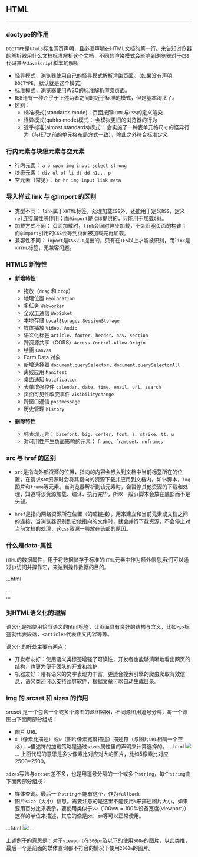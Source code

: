 ## HTML

---
### doctype的作用

`DOCTYPE`是`html5`标准网页声明，且必须声明在HTML文档的第一行。来告知浏览器的解析器用什么文档标准解析这个文档，不同的渲染模式会影响到浏览器对于`CSS`代码甚至`JavaScript`脚本的解析

* 怪异模式，浏览器使用自己的怪异模式解析渲染页面。（如果没有声明`DOCTYPE`，默认就是这个模式）
* 标准模式，浏览器使用W3C的标准解析渲染页面。
* IE8还有一种介乎于上述两者之间的近乎标准的模式，但是基本淘汰了。
* 区别：
  * 标准模式(standards mode)：页面按照`HTML`与`CSS`的定义渲染
  * 怪异模式(quirks mode)模式： 会模拟更旧的浏览器的行为
  * 近乎标准(almost standards)模式： 会实施了一种表单元格尺寸的怪异行为（与IE7之前的单元格布局方式一致），除此之外符合标准定义

### 行内元素与块级元素与空元素

* 行内元素： `a b span img input select strong`
* 块级元素： `div ul ol li dt dd h1... p`
* 空元素（常见）： `br hr img input link meta`

### 导入样式 link 与 @import 的区别

* 类型不同： `link`属于`XHTML`标签，处理加载`CSS`外，还能用于定义`RSS`，定义`rel`连接属性等作用；而`@import`是 `CSS`提供的，只能用于加载`CSS`。
* 加载方式不同： 页面加载时，`link`会同时异步加载，不会阻塞页面的构建；而`@import`引用的`CSS`会等到页面被加载完再加载。
* 兼容性不同： `import`是`CSS2.1`提出的，只有在`IE5`以上才能被识别，而`link`是`XHTML`标签，无兼容问题。

### HTML5 新特性

* **新增特性**
  * 拖放（`drag` 和 `drop`）
  * 地理位置 `Geolocation`
  * 多任务 `Webworker`
  * 全双工通信 `WebSoket`
  * 本地存储 `LocalStorage`、`SessionStorage`
  * 媒体播放 `Video`、`Audio`
  * 语义化标签 `article`、`footer`、`header`、`nav`、`section`
  * 跨资源共享（CORS）`Access-Control-Allow-Origin`
  * 绘画 `Canvas`
  * Form Data 对象
  * 新增选择器 `document.querySelector`、`document.querySelectorAll`
  * 离线应用 `Manifest`
  * 桌面通知 `Notification`
  * 表单增强控件 `calendar`、`date`、`time`、`email`、`url`、`search`
  * 页面可见性改变事件 `Visibilitychange`
  * 跨窗口通信 `postmessage`
  * 历史管理 `history`

* **删除特性**
  * 纯表现元素： `basefont`、`big`、`center`、`font`、`s`、`strike`、`tt`、`u`
  * 对可用性产生负面影响的元素： `frame`、`frameset`、`noframes`

### src 与 href 的区别

* `src`是指向外部资源的位置，指向的内容会嵌入到文档中当前标签所在的位置，在请求src资源时会将其指向的资源下载并应用到文档内，如`js`脚本，`img`图片和`frame`等元素。当浏览器解析到该元素时，会暂停其他资源的下载和处理，知道将该资源加载、编译、执行完毕，所以一般`js`脚本会放在底部而不是头部。

* `href`是指向网络资源所在位置（的超链接），用来建立和当前元素或文档之间的连接，当浏览器识别到它他指向的文件时，就会并行下载资源，不会停止对当前文档的处理，这`css`资源一般放在头部的原因。

### 什么是data-属性

`HTML`的数据属性，用于将数据储存于标准的`HTML`元素中作为额外信息,我们可以通过`js`访问并操作它，来达到操作数据的目的。

...html
<article
  id="electriccars"
  data-columns="3"
  data-index-number="12314"
  data-parent="cars">
...
</article>
...

### 对HTML语义化的理解

语义化是指使用恰当语义的html标签，让页面具有良好的结构与含义，比如`<p>`标签就代表段落，`<article>`代表正文内容等等。

语义化的好处主要有两点：

* 开发者友好：使用语义类标签增强了可读性，开发者也能够清晰地看出网页的结构，也更为便于团队的开发和维护
* 机器友好：带有语义的文字表现力丰富，更适合搜索引擎的爬虫爬取有效信息，语义类还可以支持读屏软件，根据文章可以自动生成目录。

### img 的 srcset 和 sizes 的作用

srcset 是一个包含一个或多个源图的源图容器，不同源图用逗号分隔，每一个源图由下面两部分组成：

* 图片 URL
* `x`（像素比描述）或`w`（图片像素宽度描述）描述符（与图片`URL`相隔一个空格），`w`描述符的加载策略是通过`sizes`属性里的声明来计算选择的。
...html
<img
    srcset="
        http://placehold.it/2500 5x,
        http://placehold.it/1500 3x,
        http://placehold.it/1000 2x,
        http://placehold.it/500 1x"
    src="http://placehold.it/500/abc"
/>
...
上面代码的意思是多少像素比对应对大的图片，比如5像素比对应2500*2500。

`sizes`写法与`srcset`差不多，也是用逗号分隔的一个或多个`string`，每个`string`由下面两部分组成：

* 媒体查询。最后一个`string`不能有这个，作为`fallback`
* 图片`size`（大小）信息。需要注意的是这里不能使用`%`来描述图片大小，如果要用百分比来表示，要使用类似于`vw`（100vw = 100%设备宽度(viewport)）这样的单位来描述，其它的像是`px`、`em`等可以正常使用。

...html
<img
    srcset="
        http://placehold.it/2000 2000w,
        http://placehold.it/1500 1500w,
        http://placehold.it/1000 1000w,
        http://placehold.it/500 500w"
    sizes="
        (max-width: 500px) 500px,
        (max-width: 1000px) 1000px,
        (max-width: 1500px) 1500px,
        2000px"
    src="http://placehold.it/500/abc"
/>
...

上述例子的意思是：对于`viewport`在`500px`及以下的使用`500w`的图片，以此类推，最后一个是前面的媒体查询都不符合的情况下使用`2000w`的图片。
